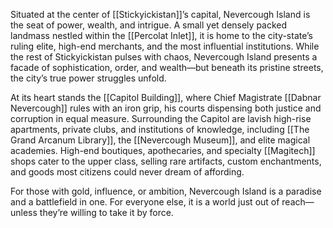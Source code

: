 Situated at the center of [[Stickyickistan]]’s capital, Nevercough Island is the seat of power, wealth, and intrigue. A small yet densely packed landmass nestled within the [[Percolat Inlet]], it is home to the city-state’s ruling elite, high-end merchants, and the most influential institutions. While the rest of Stickyickistan pulses with chaos, Nevercough Island presents a facade of sophistication, order, and wealth—but beneath its pristine streets, the city’s true power struggles unfold.

At its heart stands the [[Capitol Building]], where Chief Magistrate [[Dabnar Nevercough]] rules with an iron grip, his courts dispensing both justice and corruption in equal measure. Surrounding the Capitol are lavish high-rise apartments, private clubs, and institutions of knowledge, including [[The Grand Arcanum Library]], the [[Nevercough Museum]], and elite magical academies. High-end boutiques, apothecaries, and specialty [[Magitech]] shops cater to the upper class, selling rare artifacts, custom enchantments, and goods most citizens could never dream of affording.

For those with gold, influence, or ambition, Nevercough Island is a paradise and a battlefield in one. For everyone else, it is a world just out of reach—unless they’re willing to take it by force.